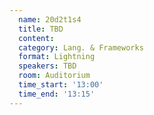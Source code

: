 ```yaml
---
  name: 20d2t1s4
  title: TBD
  content:
  category: Lang. & Frameworks
  format: Lightning
  speakers: TBD
  room: Auditorium
  time_start: '13:00'
  time_end: '13:15'
---
```


